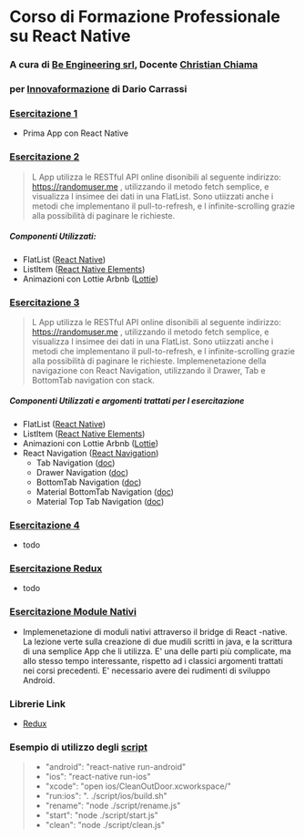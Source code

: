 # Corso di Formazione Professionale su React Native
### A cura di [Be Engineering srl](https://www.linkedin.com/company/be-engineering-srl/about/?viewAsMember=true), Docente [Christian Chiama](https://www.linkedin.com/in/christian-chiama/) ##
### per [Innovaformazione](https://www.innovaformazione.net) di Dario Carrassi ###


### [Esercitazione 1](https://github.com/be-engineering/Corso-React-Native/tree/master/Esercitazione-1) ###
* Prima App con React Native

### [Esercitazione 2](https://github.com/be-engineering/Corso-React-Native/tree/master/Esercitazione-2) ###
> L App utilizza le RESTful API online disonibili al seguente indirizzo: https://randomuser.me , utilizzando il metodo fetch semplice, e visualizza l insimee dei dati in una FlatList. Sono utiizzati anche i metodi che implementano il pull-to-refresh, e l infinite-scrolling grazie alla possibilità di paginare le richieste.

##### Componenti Utilizzati:
  * FlatList ([React Native](https://facebook.github.io/react-native/))
  * ListItem ([React Native Elements](https://react-native-training.github.io/react-native-elements/))
  * Animazioni con Lottie Arbnb ([Lottie](https://github.com/airbnb/lottie-react-native#readme))

### [Esercitazione 3](https://github.com/be-engineering/Corso-React-Native/tree/master/Esercitazione-3) ###
> L App utilizza le RESTful API online disonibili al seguente indirizzo: https://randomuser.me , utilizzando il metodo fetch semplice, e visualizza l insimee dei dati in una FlatList. Sono utiizzati anche i metodi che implementano il pull-to-refresh, e l infinite-scrolling grazie alla possibilità di paginare le richieste. Implemenetazione della navigazione con React Navigation, utilizzando il Drawer, Tab e BottomTab navigation con stack.

##### Componenti Utilizzati e argomenti trattati per l esercitazione
  * FlatList ([React Native](https://facebook.github.io/react-native/))
  * ListItem ([React Native Elements](https://react-native-training.github.io/react-native-elements/))
  * Animazioni con Lottie Arbnb ([Lottie](https://github.com/airbnb/lottie-react-native#readme))
  * React Navigation ([React Navigation](https://reactnavigation.org))
    * Tab Navigation ([doc](https://reactnavigation.org/docs/en/tab-based-navigation.html))
    * Drawer Navigation ([doc](https://reactnavigation.org/docs/en/drawer-based-navigation.html))
    * BottomTab Navigation ([doc](https://reactnavigation.org/docs/en/bottom-tab-navigator.html))
    * Material BottomTab Navigation ([doc](https://reactnavigation.org/docs/en/material-bottom-tab-navigator.html))
    * Material Top Tab Navigation ([doc](https://reactnavigation.org/docs/en/material-top-tab-navigator.html))

### [Esercitazione 4](https://github.com/be-engineering/Corso-React-Native/tree/master/Esercitazione-4) ###
* todo

### [Esercitazione Redux](https://github.com/be-engineering/Corso-React-Native/tree/master/Esercitazione-4) ###
* todo

### [Esercitazione Module Nativi](https://github.com/be-engineering/Corso-React-Native/tree/master/Esercitazione-4) ###
* Implemenetazione di moduli nativi attraverso il bridge di React -native. La lezione verte sulla creazione di due mudili scritti in java, e la scrittura di una semplice App che li utilizza. E' una delle parti più complicate, ma allo stesso tempo interessante, rispetto ad i classici argomenti trattati nei corsi precedenti. E' necessario avere dei rudimenti di sviluppo Android.

### Librerie Link
* [Redux](https://redux.js.org/introduction/examples)

### Esempio di utilizzo degli [script](https://github.com/be-engineering/Corso-React-Native/tree/master/script)
> * "android": "react-native run-android"
> * "ios": "react-native run-ios"
> * "xcode": "open ios/CleanOutDoor.xcworkspace/"
> * "run:ios": ". ./script/ios/build.sh"
> * "rename": "node ./script/rename.js"
> * "start": "node ./script/start.js"
> * "clean": "node ./script/clean.js"
